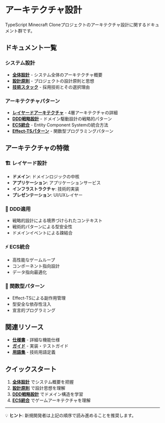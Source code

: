 # アーキテクチャ設計

TypeScript Minecraft Cloneプロジェクトのアーキテクチャ設計に関するドキュメント群です。

## ドキュメント一覧

### システム設計
- **[全体設計](00-overall-design.md)** - システム全体のアーキテクチャ概要
- **[設計原則](01-design-principles.md)** - プロジェクトの設計原則と思想
- **[技術スタック](03-technology-stack.md)** - 採用技術とその選択理由

### アーキテクチャパターン
- **[レイヤードアーキテクチャ](04-layered-architecture.md)** - 4層アーキテクチャの詳細
- **[DDD戦略設計](02-ddd-strategic-design.md)** - ドメイン駆動設計の戦略的パターン
- **[ECS統合](05-ecs-integration.md)** - Entity Component Systemの統合方法
- **[Effect-TSパターン](06-effect-ts-patterns.md)** - 関数型プログラミングパターン

## アーキテクチャの特徴

### 🏗️ **レイヤード設計**
- **ドメイン**: ドメインロジックの中核
- **アプリケーション**: アプリケーションサービス
- **インフラストラクチャ**: 技術的実装
- **プレゼンテーション**: UI/UXレイヤー

### 🎯 **DDD適用**
- 戦略的設計による境界づけられたコンテキスト
- 戦術的パターンによる型安全性
- ドメインイベントによる疎結合

### ⚡ **ECS統合**
- 高性能なゲームループ
- コンポーネント指向設計
- データ指向最適化

### 🔄 **関数型パターン**
- Effect-TSによる副作用管理
- 型安全な依存性注入
- 宣言的プログラミング

## 関連リソース

- **[仕様書](../02-specifications/)** - 詳細な機能仕様
- **[ガイド](../03-guides/)** - 実装・テストガイド
- **[用語集](../04-appendix/00-glossary.md)** - 技術用語定義

## クイックスタート

1. **[全体設計](00-overall-design.md)** でシステム概要を把握
2. **[設計原則](01-design-principles.md)** で設計思想を理解
3. **[DDD戦略設計](02-ddd-strategic-design.md)** でドメイン構造を学習
4. **[ECS統合](05-ecs-integration.md)** でゲームアーキテクチャを理解

---

💡 **ヒント**: 新規開発者は上記の順序で読み進めることを推奨します。
